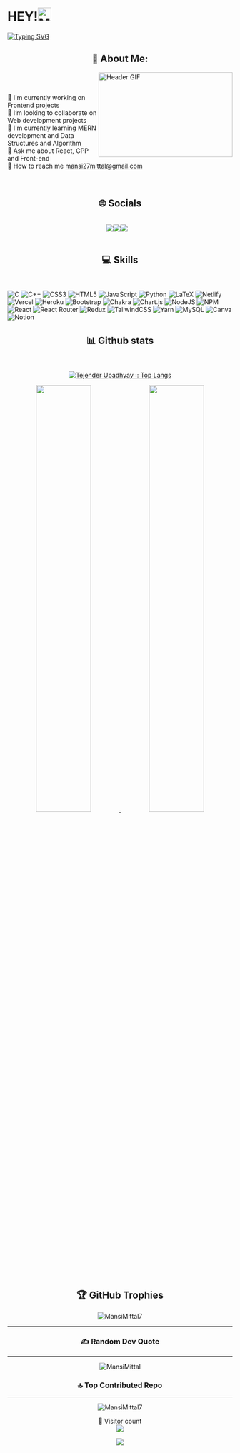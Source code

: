 
<!-- ### HEY !!! 👋 -->
<h1> HEY!<img src="https://media.giphy.com/media/hvRJCLFzcasrR4ia7z/giphy.gif" alt="MansiMittal7" width="30px"/></h1>


[![Typing SVG](https://readme-typing-svg.herokuapp.com?font=Merriweather&size=25&duration=4000&pause=1000&color=red&background=00FFE400&center=true&width=435&lines=Mansi+Mittal+this+side+.....;IIIT+BHOPAL+(IT)+2025)](https://git.io/typing-svg)

<h2 align="center">💫 About Me:</h2>
<!-- <img alt="Night Coding" src="https://user-images.githubusercontent.com/96309032/210981303-80989856-7ce2-43c8-a9b8-6874fbeeaa19.gif" align="right" height="190" width="300"/> -->
<img alt="Header GIF" src="https://media4.giphy.com/media/qgQUggAC3Pfv687qPC/giphy.gif?cid=ecf05e47po12uvhx7ohkxzpqtsa0y40whzy4awdtbfczeem0&rid=giphy.gif&ct=g" width="300" height="190" align="right" />
 <br>

<br>🔭 I'm currently working on Frontend projects<br>🤝 I’m looking to collaborate on Web development projects<br>🌱 I'm currently learning MERN development and Data Structures and Algorithm<br>💬 Ask me about React, CPP and Front-end<br>📧 How to reach me mansi27mittal@gmail.com<br><br><br>

<div>
<h2 align="center">🌐 Socials </h2>
<br/>

<div align="center"> 
<code><a href="https://github.com/MansiMittal7" target="_blank" rel="noreferrer"><img src="https://img.icons8.com/sf-regular-filled/48/null/github.png" /></a><a href="https://instagram.com/mansi.mittal_/?hl=en" target="_blank" rel="noreferrer"><img src="https://img.icons8.com/color/48/null/instagram-new--v1.png" /></a><a href="https://linkedin.com/in/mansi7mittal" target="_blank" rel="noreferrer"><img src="https://img.icons8.com/fluency/48/null/linkedin.png" /></a>  </code>
</div>
<br/>
</div>

<!-- ## 🌐 Socials:
[![Instagram](https://img.shields.io/badge/Instagram-%23E4405F.svg?logo=Instagram&logoColor=white)](https://instagram.com/mansi.mittal_) [![LinkedIn](https://img.shields.io/badge/LinkedIn-%230077B5.svg?logo=linkedin&logoColor=white)](https://linkedin.com/in/mansi7mittal)  -->

<!-- <br/> -->
<!-- # 💻 Skills: --><h2 align="center">💻 Skills</h2>
<br/>

![C](https://img.shields.io/badge/c-%2300599C.svg?style=for-the-badge&logo=c&logoColor=white) ![C++](https://img.shields.io/badge/c++-%2300599C.svg?style=for-the-badge&logo=c%2B%2B&logoColor=white) ![CSS3](https://img.shields.io/badge/css3-%231572B6.svg?style=for-the-badge&logo=css3&logoColor=white) ![HTML5](https://img.shields.io/badge/html5-%23E34F26.svg?style=for-the-badge&logo=html5&logoColor=white) ![JavaScript](https://img.shields.io/badge/javascript-%23323330.svg?style=for-the-badge&logo=javascript&logoColor=%23F7DF1E) ![Python](https://img.shields.io/badge/python-3670A0?style=for-the-badge&logo=python&logoColor=ffdd54) ![LaTeX](https://img.shields.io/badge/latex-%23008080.svg?style=for-the-badge&logo=latex&logoColor=white) ![Netlify](https://img.shields.io/badge/netlify-%23000000.svg?style=for-the-badge&logo=netlify&logoColor=#00C7B7) ![Vercel](https://img.shields.io/badge/vercel-%23000000.svg?style=for-the-badge&logo=vercel&logoColor=white) ![Heroku](https://img.shields.io/badge/heroku-%23430098.svg?style=for-the-badge&logo=heroku&logoColor=white) ![Bootstrap](https://img.shields.io/badge/bootstrap-%23563D7C.svg?style=for-the-badge&logo=bootstrap&logoColor=white) ![Chakra](https://img.shields.io/badge/chakra-%234ED1C5.svg?style=for-the-badge&logo=chakraui&logoColor=white) ![Chart.js](https://img.shields.io/badge/chart.js-F5788D.svg?style=for-the-badge&logo=chart.js&logoColor=white) ![NodeJS](https://img.shields.io/badge/node.js-6DA55F?style=for-the-badge&logo=node.js&logoColor=white) ![NPM](https://img.shields.io/badge/NPM-%23000000.svg?style=for-the-badge&logo=npm&logoColor=white) ![React](https://img.shields.io/badge/react-%2320232a.svg?style=for-the-badge&logo=react&logoColor=%2361DAFB) ![React Router](https://img.shields.io/badge/React_Router-CA4245?style=for-the-badge&logo=react-router&logoColor=white) ![Redux](https://img.shields.io/badge/redux-%23593d88.svg?style=for-the-badge&logo=redux&logoColor=white) ![TailwindCSS](https://img.shields.io/badge/tailwindcss-%2338B2AC.svg?style=for-the-badge&logo=tailwind-css&logoColor=white) ![Yarn](https://img.shields.io/badge/yarn-%232C8EBB.svg?style=for-the-badge&logo=yarn&logoColor=white) ![MySQL](https://img.shields.io/badge/mysql-%2300f.svg?style=for-the-badge&logo=mysql&logoColor=white) ![Canva](https://img.shields.io/badge/Canva-%2300C4CC.svg?style=for-the-badge&logo=Canva&logoColor=white) ![Notion](https://img.shields.io/badge/Notion-%23000000.svg?style=for-the-badge&logo=notion&logoColor=white)
<!-- # 📊 GitHub Stats:
![](https://github-readme-stats.vercel.app/api?username=MansiMittal7&theme=radical&hide_border=false&include_all_commits=false&count_private=true)<br/>
![](https://github-readme-streak-stats.herokuapp.com/?user=MansiMittal7&theme=radical&hide_border=false)<br/>
![](https://github-readme-stats.vercel.app/api/top-langs/?username=MansiMittal7&theme=radical&hide_border=false&include_all_commits=false&count_private=true&layout=compact) -->

<div>
    <h2 align="center"> 📊 Github stats </h2>
      <br/>
        <p align="center">
          <a href="https://github.com/MansiMittal7/">
          <img src="https://github-readme-stats.vercel.app/api/top-langs/?username=MansiMittal7&langs_count=6&theme=gruvbox&layout=compact&hide_border=true" alt="Tejender Upadhyay :: Top Langs" /></a>
        </p>
        <p align="center">
          <a href="https://github.com/MansiMittal7/">
          <img width="49.5%" src="https://github-readme-stats.vercel.app/api?username=MansiMittal7&show_icons=true&theme=gruvbox&hide_border=true" />
          <img width="49.5%" src="https://github-readme-streak-stats.herokuapp.com/?user=MansiMittal7&theme=gruvbox&hide_border=true" />
          </a>
       </p>
     <br>
     <br/>
  </div> 

<br/>


<!-- <h2 align="center"> 🏆 GitHub Trophies
  </h2>

![](https://github-profile-trophy.vercel.app/?username=MansiMittal7&theme=radical&no-frame=false&no-bg=false&margin-w=4) -->
<h2 align="center">
  🏆 GitHub Trophies
</h2>

<!-- ## 🏆 GitHub Trophies -->
<div align="center">
  <p>
    <img src="https://github-profile-trophy.vercel.app/?username=MansiMittal7&theme=radical&no-frame=true&no-bg=false&margin-w=4" alt="MansiMittal7" />
  </p>
 </div> 
<!-- --- -->
<!-- ### ✍️ Random Dev Quote
![](https://quotes-github-readme.vercel.app/api?type=vetical&theme=radical) -->

---
<h3 align="center">
  ✍️ Random Dev Quote
</h3>
<hr>
<div align="center">
  <p>
    <img src="https://quotes-github-readme.vercel.app/api?type=vetical&theme=merko" alt="MansiMittal" />
  </p>
 </div> 
<!-- [![](https://visitcount.itsvg.in/api?id=MansiMittal7&icon=0&color=0)](https://visitcount.itsvg.in) -->
 <h3 align="center">
    🔝 Top Contributed Repo
  </h3>
  <hr>
  <div align="center">
    <p>
      <img src="https://github-contributor-stats.vercel.app/api?username=MansiMittal7&limit=5&theme=discord&combine_all_yearly_contributions=true" alt="MansiMittal7" />
    </p>
   </div> 



<p align="center"> 
  🤝 Visitor count<br>
  <img src="https://profile-counter.glitch.me/MansiMittal7/count.svg" />
</p>



<p align="center" width="100%">
  <img src="https://capsule-render.vercel.app/api?type=waving&color=gradient&height=60&section=footer&width=100"/>
</p>

<!-- Proudly created with GPRM ( https://gprm.itsvg.in ) -->
